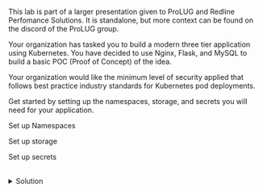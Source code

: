 
This lab is part of a larger presentation given to ProLUG and Redline Perfomance Solutions. It is standalone, but more context can be found on the discord of the ProLUG group.

Your organization has tasked you to build a modern three tier application using Kubernetes. You have decided to use Nginx, Flask, and MySQL to build a basic POC (Proof of Concept) of the idea.

Your organization would like the minimum level of security applied that follows best practice industry standards for Kubernetes pod deployments.

Get started by setting up the namespaces, storage, and secrets you will need for your application. 

Set up Namespaces

Set up storage

Set up secrets


<br>
<details>
<summary>Solution</summary>
Check and then setup namespaces for your application.

Get current namespaces.

```plain 
kubectl get ns
```{{exec}}

Create planned namespaces.

```plain 
kubectl create namespace app1
kubectl create namespace data1
```{{exec}}

Check current namespaces again.

```plain 
kubectl get ns
```{{exec}}

Create a secret to use with the mysql database.

```plain 
kubectl create secret generic mysql --from-literal=mysql-root-password='Very$ecure1#' -n data1
```{{exec}}

Inspect the secret that was created.

```plain
kubectl get secrets -n data1
```{{exec}}

Inspect the storage file provided.

```plain
cat /root/mysql/mysql-storage.yaml
```{{exec}}

What are the two items being created?

Deploy the storage file provided.

```plain
kubectl create -f /root/mysql/mysql-storage.yaml
```{{exec}}

Inspect the resources that were created.

```plain
kubectl get pv
kubectl get pvc -n data1
```{{exec}}

Check that the ingress controllers are setup and available.

```plain
kubectl get all -n ingress-nginx
```{{exec}}

Verify that docker registry is running

```plain
docker ps
```{{exec}}

You should see docker running on port 5000 for the local image registry.

Verify that there is a host entry in /etc/hosts for our ingress controller to resolve to.

```plain
grep app /etc/hosts
```{{exec}}

Do you see the line for the application hostname?

If everything is deployed, you're ready to go onto the next part of this lab.

</details>